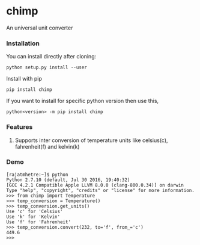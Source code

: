 # chimp
An universal unit converter

### Installation
You can install directly after cloning:
```
python setup.py install --user
```

Install with pip
```
pip install chimp
```

If you want to install for specific python version then use this,
```
python<version> -m pip install chimp
```

### Features
1. Supports inter conversion of temperature units like celsius(c), fahrenheit(f) and kelvin(k) 

### Demo
```
[rajatmhetre:~]$ python
Python 2.7.10 (default, Jul 30 2016, 19:40:32)
[GCC 4.2.1 Compatible Apple LLVM 8.0.0 (clang-800.0.34)] on darwin
Type "help", "copyright", "credits" or "license" for more information.
>>> from chimp import Temperature
>>> temp_conversion = Temperature()
>>> temp_conversion.get_units()
Use 'c' for 'Celsius'
Use 'k' for 'Kelvin'
Use 'f' for 'Fahrenheit'
>>> temp_conversion.convert(232, to='f', from_='c')
449.6
>>>
```




